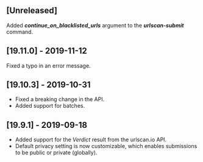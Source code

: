 ## [Unreleased]
Added ***continue_on_blacklisted_urls*** argument to the ***urlscan-submit*** command.

## [19.11.0] - 2019-11-12
Fixed a typo in an error message.

## [19.10.3] - 2019-10-31
  - Fixed a breaking change in the API.
  - Added support for batches.

## [19.9.1] - 2019-09-18
  - Added support for the _Verdict_ result from the urlscan.io API.
  - Default privacy setting is now customizable, which enables submissions to be public or private (globally).
